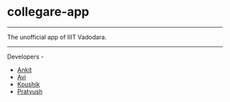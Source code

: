 # collegare-app
-----

The unofficial app of IIIT Vadodara.


-----

Developers -  
* [Ankit](https://github.com/bxute)
* [Avi](https://github.com/aviaryan)
* [Koushik](https://github.com/RajuKoushik)
* [Pratyush](https://github.com/singh-pratyush96/)

